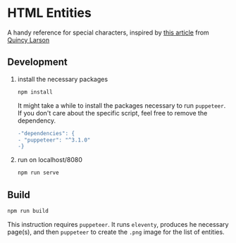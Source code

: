 # HTML Entities

A handy reference for special characters, inspired by [this article](https://www.freecodecamp.org/news/html-entities-symbols-special-character-codes-list/) from [Quincy Larson](https://twitter.com/ossia)

## Development

1. install the necessary packages

   ```bash
   npm install
   ```

   It might take a while to install the packages necessary to run `puppeteer`. If you don't care about the specific script, feel free to remove the dependency.

   ```diff
   -"dependencies": {
   - "puppeteer": "^3.1.0"
   -}
   ```

2. run on localhost/8080

   ```bash
   npm run serve
   ```

## Build

```bash
npm run build
```

This instruction requires `puppeteer`. It runs `eleventy`, produces he necessary page(s), and then `puppeteer` to create the `.png` image for the list of entities.
